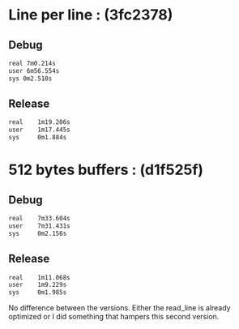 # Line per line : (3fc2378)

## Debug

```bash
real 7m0.214s
user 6m56.554s
sys 0m2.510s
```

## Release

```bash
real    1m19.206s
user    1m17.445s
sys     0m1.884s
```

# 512 bytes buffers : (d1f525f)

## Debug

```bash
real    7m33.604s
user    7m31.431s
sys     0m2.156s
```

## Release

```bash
real    1m11.068s
user    1m9.229s
sys     0m1.985s
```

No difference between the versions.
Either the read_line is already optimized or I did something that hampers this second version.

